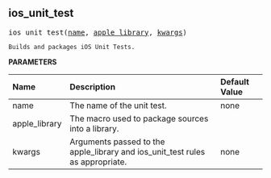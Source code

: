 <!-- Generated with Stardoc: http://skydoc.bazel.build -->

<a id="#ios_unit_test"></a>

## ios_unit_test

<pre>
ios_unit_test(<a href="#ios_unit_test-name">name</a>, <a href="#ios_unit_test-apple_library">apple_library</a>, <a href="#ios_unit_test-kwargs">kwargs</a>)
</pre>

    Builds and packages iOS Unit Tests.

**PARAMETERS**


| Name  | Description | Default Value |
| :------------- | :------------- | :------------- |
| <a id="ios_unit_test-name"></a>name |  The name of the unit test.   |  none |
| <a id="ios_unit_test-apple_library"></a>apple_library |  The macro used to package sources into a library.   |  <code><function apple_library></code> |
| <a id="ios_unit_test-kwargs"></a>kwargs |  Arguments passed to the apple_library and ios_unit_test rules as appropriate.   |  none |


